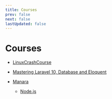 ```yaml
---
title: Courses
prev: false
next: false
lastUpdated: false
---
```


# Courses

- [LinuxCrashCourse](./LinuxCrashCourse.md)
- [Mastering Laravel 10, Database and Eloquent](Mastering_Laravel_10_Database_and_Eloquent.md)

- [Manara](./Manara/index.md)
  - [Node.js](Manara/NodeJs/Chapters/index.md)
